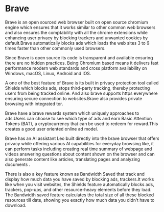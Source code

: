 # Brave

Brave is an open sourced web browser built on open source chromium engine which ensures that it works similar to other common web browsers and also ensures the comptability with all the chrome extensions while enhancing user privacy by blocking trackers and unwanted cookies by default.Brave automatically blocks ads which loads the web sites 3 to 6 times faster than other commonly used browsers.

Since Brave is open source its code is transparent and available ensuring there are no hidden practices. Being Chromium based means it delivers fast performance modern web standards and cross platform availability on Windows, macOS, Linux, Android and IOS.

A one of the best feature of Brave is its built in privacy protection tool called Shields which blocks ads, stops third-party tracking, thereby protecting users from being tracked online. And also brave supports https everywhere ensuring secure connection to websites.Brave also provides private browsing with integrated tor.

Brave have a brave rewards system which uniquely approaches to ads.Users can choose to see which type of ads and earn Basic Attention Tokens (BAT), a cryptocurrency that can be used to redeem for reward.This creates a good user oriented online ad model.

Brave has an AI assistant Leo built directly into the brave browser that offers privacy while offering various AI capabilities for everyday browsing like, it can perform tasks including creating real time summary of webpage and videos answering questions about content shown on the browser and can also generate content like articles, translating pages and analyzing documents .

There is also a key feature known as Bandwidth Saved that track and display how much data you have saved by blocking ads, trackers.It works like when you visit websites, the Shields feature automatically blocks ads, trackers, pop-ups, and other resource-heavy elements before they load. The Bandwidth saved feature calculates the total size of all these blocked resources till date, showing you exactly how much data you didn't have to download.

